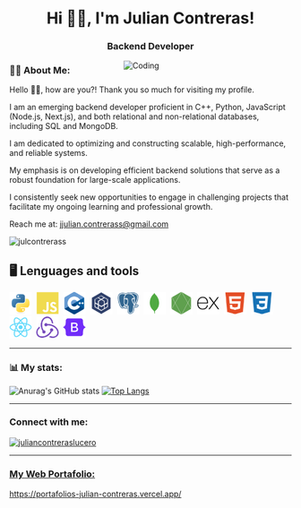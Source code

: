 <h1 align="center">Hi 👋🏻, I'm Julian Contreras!</h1>
<h3 align="center">Backend Developer</h3>
<img align="right" alt="Coding" width="300" src="https://i.pinimg.com/originals/2c/2d/6f/2c2d6f89218cdb5c6a345d603484755f.gif">

### 👨‍💻 About Me:

Hello 👋👋, how are you?! Thank you so much for visiting my profile.

I am an emerging backend developer proficient in C++, Python, JavaScript (Node.js, Next.js), and both relational and non-relational databases, including SQL and MongoDB. 

I am dedicated to optimizing and constructing scalable, high-performance, and reliable systems.

My emphasis is on developing efficient backend solutions that serve as a robust foundation for large-scale applications.

I consistently seek new opportunities to engage in challenging projects that facilitate my ongoing learning and professional growth.

Reach me at: jjulian.contrerass@gmail.com

<p align="left"> <img src="https://komarev.com/ghpvc/?username=julcontrerass&label=Profile%20views&color=0e75b6&style=flat" alt="julcontrerass" /> </p>

<div align="left">
    <h2> 🖥️ Lenguages and tools</h2>
    <img src="https://github.com/devicons/devicon/blob/master/icons/python/python-original.svg" title="js" alt="js" width="40" height="40"/>&nbsp;
    <img src="https://github.com/devicons/devicon/blob/master/icons/javascript/javascript-plain.svg" title="js" alt="js" width="40" height="40"/>&nbsp;
    <img src="https://raw.githubusercontent.com/devicons/devicon/master/icons/cplusplus/cplusplus-original.svg" title="ts" alt="ts" width="40" height="40"/>&nbsp;
    <img src="https://github.com/devicons/devicon/blob/master/icons/sequelize/sequelize-plain.svg" title="seque" alt="seque" width="40" height="40"/>&nbsp;
    <img src="https://github.com/devicons/devicon/blob/master/icons/postgresql/postgresql-plain.svg" title="sql" alt="sql" width="40" height="40"/>&nbsp;
    <img src="https://github.com/devicons/devicon/blob/master/icons/mongodb/mongodb-plain.svg" title="mongo" alt="mongo" width="40" height="40"/>&nbsp;
    <img src="https://github.com/devicons/devicon/blob/master/icons/nodejs/nodejs-plain.svg" title="js" alt="js" width="40" height="40"/>&nbsp;
    <img src="https://github.com/devicons/devicon/blob/master/icons/express/express-original.svg" title="express" alt="express" width="40" height="40"/>&nbsp;
    <img src="https://github.com/devicons/devicon/blob/master/icons/html5/html5-plain.svg" title="html5" alt="html" width="40" height="40"/>&nbsp;
    <img src="https://github.com/devicons/devicon/blob/master/icons/css3/css3-plain.svg" title="css" alt="css" width="40" height="40"/>&nbsp;
    <img src="https://github.com/devicons/devicon/blob/master/icons/react/react-original.svg" title="react" alt="react" width="40" height="40"/>&nbsp;
    <img src="https://github.com/devicons/devicon/blob/master/icons/redux/redux-original.svg" title="redux" alt="redux" width="40" height="40"/>&nbsp;
    <img src="https://github.com/devicons/devicon/blob/master/icons/bootstrap/bootstrap-plain.svg" title="boostrap" alt="boostrap" width="40" height="40"/>&nbsp;
</div>

---


### 📊 My stats:

![Anurag's GitHub stats](https://github-readme-stats.vercel.app/api?username=julcontrerass&show_icons=true&theme=radical)
[![Top Langs](https://github-readme-stats.vercel.app/api/top-langs/?username=julcontrerass&layout=compact&theme=radical)](https://github.com/anuraghazra/github-readme-stats)

---

### Connect with me:

<a href="https://linkedin.com/in/juliancontreraslucero" target="blank"><img align="center" src="https://raw.githubusercontent.com/rahuldkjain/github-profile-readme-generator/master/src/images/icons/Social/linked-in-alt.svg" alt="juliancontreraslucero" height="30" width="40" />
 
---

### My Web Portafolio:
    
https://portafolios-julian-contreras.vercel.app/

